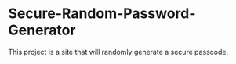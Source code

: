 # Secure-Random-Password-Generator
This project is a site that will randomly generate a secure passcode.
